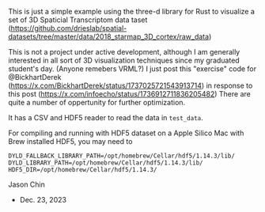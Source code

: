 This is just a simple example using the three-d library for Rust to
visualize a set of 3D Spaticial Transcriptom data taset 
(https://github.com/drieslab/spatial-datasets/tree/master/data/2018_starmap_3D_cortex/raw_data)

This is not a project under active development, although I am generally interested in all sort of 3D visualization techniques since my graduated student's day. (Anyone remebers VRML?)  I just post this "exercise" code for @BickhartDerek (https://x.com/BickhartDerek/status/1737025721543913714) in response to this post (https://x.com/infoecho/status/1736912711836205482) There are quite a number of oppertunity for further optimization.

It has a CSV and HDF5 reader to read the data in `test_data`.

For compiling and running with HDF5 dataset on a Apple Silico Mac with Brew installed HDF5, you
may need to 
```
DYLD_FALLBACK_LIBRARY_PATH=/opt/homebrew/Cellar/hdf5/1.14.3/lib/
DYLD_LIBRARY_PATH=/opt/homebrew/Cellar/hdf5/1.14.3/lib/
HDF5_DIR=/opt/homebrew/Cellar/hdf5/1.14.3/
```

Jason Chin
- Dec. 23, 2023
